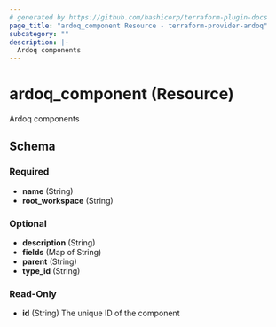 ```yaml
---
# generated by https://github.com/hashicorp/terraform-plugin-docs
page_title: "ardoq_component Resource - terraform-provider-ardoq"
subcategory: ""
description: |-
  Ardoq components
---
```


# ardoq_component (Resource)

Ardoq components



<!-- schema generated by tfplugindocs -->
## Schema

### Required

- **name** (String)
- **root_workspace** (String)

### Optional

- **description** (String)
- **fields** (Map of String)
- **parent** (String)
- **type_id** (String)

### Read-Only

- **id** (String) The unique ID of the component


